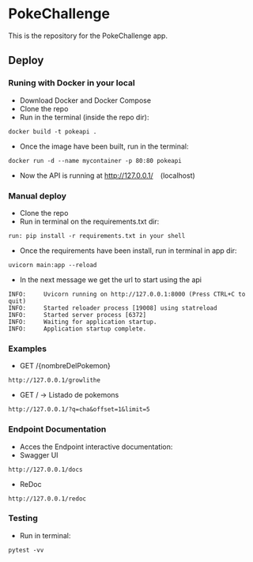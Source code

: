 # <b>PokeChallenge </b>

This is the repository for the PokeChallenge app.


## Deploy

### Runing with Docker in your local

- Download Docker and Docker Compose
- Clone the repo
- Run in the terminal (inside the repo dir):
```console
docker build -t pokeapi .
```
- Once the image have been built, run in the terminal:
```console
docker run -d --name mycontainer -p 80:80 pokeapi
```
- Now the API is running at http://127.0.0.1/ &ensp; (localhost)

### Manual deploy 

- Clone the repo
- Run in terminal on the requirements.txt dir:
```console
run: pip install -r requirements.txt in your shell
```
- Once the requirements have been install, run in terminal in app dir:
```console
uvicorn main:app --reload
```
- In the next message we get the url to start using the api
```console
INFO:     Uvicorn running on http://127.0.0.1:8000 (Press CTRL+C to quit)
INFO:     Started reloader process [19008] using statreload
INFO:     Started server process [6372]
INFO:     Waiting for application startup.
INFO:     Application startup complete.
```

### Examples
- GET /{nombreDelPokemon}
```console
http://127.0.0.1/growlithe
```
- GET / -> Listado de pokemons
```console
http://127.0.0.1/?q=cha&offset=1&limit=5
```

### Endpoint Documentation
- Acces the Endpoint interactive documentation:
- Swagger UI
```console
http://127.0.0.1/docs
```
- ReDoc
```console
http://127.0.0.1/redoc
```

### Testing
- Run in terminal:
```
pytest -vv
```
